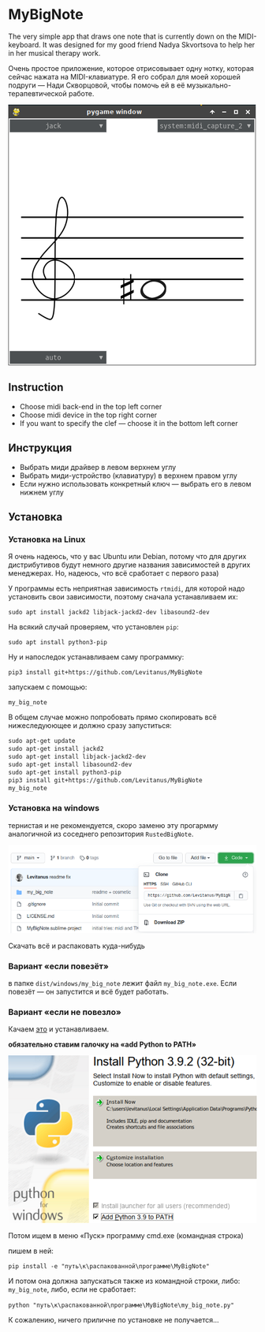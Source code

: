 # MyBigNote

The very simple app that draws one note that is currently down on the MIDI-keyboard. It was designed for my good friend Nadya Skvortsova to help her in her musical therapy work.

Очень простое приложение, которое отрисовывает одну нотку, которая сейчас нажата на MIDI-клавиатуре. Я его собрал для моей хорошей подруги — Нади Скворцовой, чтобы помочь ей в её музыкально-терапевтической работе.

![screenshot](screenshot.png)

## Instruction

- Choose midi back-end in the top left corner
- Choose midi device in the top right corner
- If you want to specify the clef — choose it in the bottom left corner

## Инструкция

- Выбрать миди драйвер в левом верхнем углу
- Выбрать миди-устройство (клавиатуру) в верхнем правом углу
- Если нужно использовать конкретный ключ — выбрать его в левом нижнем углу

## Установка

### Установка на Linux

Я очень надеюсь, что у вас Ubuntu или Debian, потому что для других дистрибутивов будут немного другие названия зависимостей в других менеджерах. Но, надеюсь, что всё сработает с первого раза)

У программы есть неприятная зависимость `rtmidi`, для которой надо установить свои зависимости, поэтому сначала устанавливаем их:

```
sudo apt install jackd2 libjack-jackd2-dev libasound2-dev
```

На всякий случай проверяем, что установлен `pip`:

```
sudo apt install python3-pip
```

Ну и напоследок устанавливаем саму программку:

```
pip3 install git+https://github.com/Levitanus/MyBigNote
```

запускаем с помощью:

```
my_big_note
```

В общем случае можно попробовать прямо скопировать всё нижеследуюющее и должно сразу запуститься:


```
sudo apt-get update
sudo apt-get install jackd2
sudo apt-get install libjack-jackd2-dev
sudo apt-get install libasound2-dev
sudo apt-get install python3-pip
pip3 install git+https://github.com/Levitanus/MyBigNote
my_big_note
```

### Установка на windows

тернистая и не рекомендуется, скоро заменю эту прогармму аналогичной из соседнего репозитория `RustedBigNote`.

![download](screnshot_download_zip.png)

Скачать всё и распаковать куда-нибудь

### Вариант «если повезёт»

в папке `dist/windows/my_big_note` лежит файл `my_big_note.exe`. Если повезёт — он запустится и всё будет работать.

### Вариант «если не повезло»

Качаем [это](https://www.python.org/ftp/python/3.9.2/python-3.9.2.exe) и устанавливаем.

**обязательно ставим галочку на «add Python to PATH»**

![галка на PATH](screnshot_path.png)

Потом ищем в меню «Пуск» программу cmd.exe (командная строка)

пишем в ней:

```
pip install -e "путь\к\распакованной\программе\MyBigNote"
```

И потом она должна запускаться также из командной строки, либо: `my_big_note`, либо, если не сработает:

```python "путь\к\распакованной\программе\MyBigNote\my_big_note.py"```

К сожалению, ничего приличне по установке не получается...
